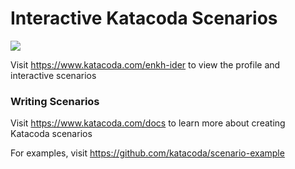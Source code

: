 # Interactive Katacoda Scenarios

[![](http://shields.katacoda.com/katacoda/enkh-ider/count.svg)](https://www.katacoda.com/enkh-ider "Get your profile on Katacoda.com")

Visit https://www.katacoda.com/enkh-ider to view the profile and interactive scenarios

### Writing Scenarios
Visit https://www.katacoda.com/docs to learn more about creating Katacoda scenarios

For examples, visit https://github.com/katacoda/scenario-example
